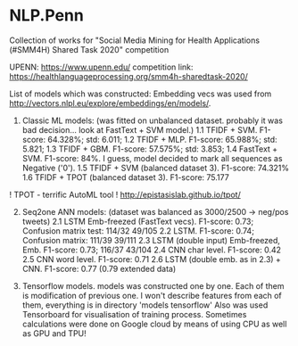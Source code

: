 # NLP.Penn
Collection of works for "Social Media Mining for Health Applications (#SMM4H) Shared Task 2020" competition

UPENN: https://www.upenn.edu/
competition link: https://healthlanguageprocessing.org/smm4h-sharedtask-2020/

List of models which was constructed:
Embedding vecs was used from http://vectors.nlpl.eu/explore/embeddings/en/models/.

1. Classic ML models: (was fitted on unbalanced dataset. probably it was bad decision... look at FastText + SVM model.)
  1.1 TFIDF + SVM. F1-score: 64.328%; std: 6.011;
  1.2 TFIDF + MLP. F1-score: 65.988%; std: 5.821;
  1.3 TFIDF + GBM. F1-score: 57.575%; std: 3.853;
  1.4 FastText + SVM. F1-score: 84%. I guess, model decided to mark all sequences as Negative ('0'). 
  1.5 TFIDF + SVM (balanced dataset 3). F1-score: 74.321%
  1.6 TFIDF + TPOT (balanced dataset 3). F1-score: 75.177
  
  ! TPOT - terrific AutoML tool ! http://epistasislab.github.io/tpot/
  
2. Seq2one ANN models: (dataset was balanced as 3000/2500 -> neg/pos tweets)
  2.1 LSTM Emb-freezed (FastText vecs). F1-score: 0.73; Confusion matrix test: 114/32 49/105
  2.2 LSTM. F1-score: 0.74; Confusion matrix: 111/39 39/111
  2.3 LSTM (double input) Emb-freezed, Emb. F1-score: 0.73; 116/37 43/104
  2.4 CNN char level. F1-score: 0.42
  2.5 CNN word level. F1-score: 0.71
  2.6 LSTM (double emb. as in 2.3) + CNN. F1-score: 0.77 (0.79 extended data)
  
3. Tensorflow models.
  models was constructed one by one. Each of them is modification of previous one.
  I won't describe features from each of them, everything is in directory 'models tensorflow'
  Also was used Tensorboard for visualisation of training process.
  Sometimes calculations were done on Google cloud by means of using CPU as well as GPU and TPU!
